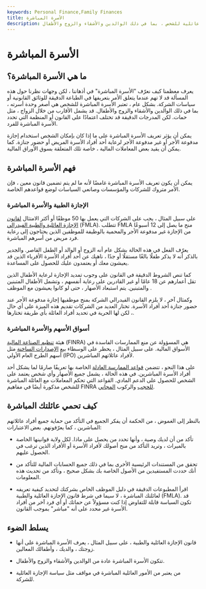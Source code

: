 ```yaml
---
keywords: Personal Finance,Family Finances
title: الأسرة المباشرة
description: عادة ما يتم تعريف الأسرة المباشرة على أنها أصغر وحدة عائلية للشخص ، بما في ذلك الوالدين والأشقاء والزوج والأطفال.
---
```


# الأسرة المباشرة
## ما هي الأسرة المباشرة؟

يعرف معظمنا كيف نعرّف "الأسرة المباشرة" في أذهاننا ، لكن وجهات نظرنا حول هذه المسألة قد لا تهم عندما يتعلق الأمر بتعريفها في الطباعة الدقيقة للوثائق القانونية أو سياسات الشركة. بشكل عام ، تعتبر الأسرة المباشرة للشخص هي أصغر وحدة أسرته ، بما في ذلك الوالدين والأشقاء والزوج والأطفال. قد يشمل الأقارب من خلال الزواج ، مثل حمات. لكن المدرجات الدقيقة قد تختلف اعتمادًا على القانون أو المنظمة التي تحدد الأسرة المباشرة للفرد.

يمكن أن يؤثر تعريف الأسرة المباشرة على ما إذا كان بإمكان الشخص استخدام إجازة مدفوعة الأجر أو غير مدفوعة الأجر لرعاية أحد أفراد الأسرة المريض أو حضور جنازة. كما يمكن أن يقيد بعض المعاملات المالية ، خاصة تلك المتعلقة بسوق الأوراق المالية.

## فهم الأسرة المباشرة

يمكن أن يكون تعريف الأسرة المباشرة غامضًا لأنه ما لم يتم تضمين قانون معين ، فإن الأمر متروك للشركات والمؤسسات وصانعي السياسات لوضع قواعدهم الخاصة.

### الإجازة الطبية والأسرة المباشرة

على سبيل المثال ، يجب على الشركات التي يعمل بها 50 موظفًا أو أكثر الامتثال [لقانون الإجازة العائلية والطبية الفيدرالي](/family-and-medical-leave-act) (FMLA). تتطلب FMLA منح ما يصل إلى 12 أسبوعًا من الإجازة غير مدفوعة الأجر والمحمية بالوظيفة للموظفين الذين يحتاجون إلى رعاية فرد مريض من أسرهم المباشرة.

يعرّف الفعل في هذه الحالة بشكل عام أنه الزوج أو الوالد أو الطفل القاصر. والجدير بالذكر أنه لا يذكر طفلًا بالغًا مستقلًا أو جدًا ، ناهيك عن أحد أفراد الأسرة الأقرباء الذين قد يعيشون معك أو يعتمدون عليك للحصول على المساعدة.

كما تنص الشروط الدقيقة في القانون على وجوب تمديد الإجازة لرعاية الأطفال الذين تقل أعمارهم عن 18 عامًا أو غير القادرين على رعاية أنفسهم ، وتشمل الأطفال المتبنين والمتبنين. يتم استبعاد الأصهار ، حتى لو كانوا يعيشون مع الموظف .

وكمثال آخر ، لا يلزم القانون الفيدرالي الشركة بمنح موظفيها إجازة مدفوعة الأجر عند حضور جنازة أحد أفراد الأسرة. تختار العديد من الشركات تقديم هذه الميزة على أي حال ، لكن لها الحرية في تحديد أفراد العائلة بأي طريقة تختارها.

### أسواق الأسهم والأسرة المباشرة

هيئة [تنظيم الصناعة المالية](/finra) (FINRA) هي المسؤولة عن منع الممارسات الفاسدة في الأسواق المالية. على سبيل المثال ، يحظر على الوسطاء بيع [الإصدارات الساخنة](/hotissue) مثل أسهم الطرح العام الأولي (IPO) لأفراد عائلاتهم المباشرين.

على هذا النحو ، تتضمن [قواعد الممارسة العادلة](/rulesoffairpractice) الخاصة بها تعريفًا صارمًا لما يشكل أحد أفراد الأسرة المباشرين. في هذه الحالة ، يشمل جميع الأصهار وأي شخص يعتمد على الشخص للحصول على الدعم المادي. القواعد التي تحكم المعاملات مع العائلة المباشرة للشخص مذكورة أيضًا في مفاهيم FINRA [للحجب](/withholding) والركوب [المجاني](/freeriding).

## كيف تحمي عائلتك المباشرة

بالنظر إلى الغموض ، من الحكمة أن يفكر الجميع في التأكد من حماية جميع أفراد عائلاتهم المباشرين ، كما يعرّفونهم. بعض الاعتبارات:

- تأكد من أن لديك وصية ، وأنها تحدد من يحصل على ماذا. لكل ولاية قوانينها الخاصة بالميراث ، وتريد التأكد من منح أصولك لأفراد الأسرة أو الأفراد الذين ترغب في الحصول عليهم.

- تحقق من المستندات الرئيسية الأخرى بما في ذلك جميع الحسابات المالية للتأكد من أنك حددت المستفيدين من الأصول الخاصة بك بشكل صحيح ، وتأكد من تحديث هذه المعلومات.

- اقرأ المطبوعات الدقيقة في دليل الموظف الخاص بشركتك لتحديد كيفية تعريفه لعائلتك المباشرة ، لا سيما في شرط قانون الإجازة العائلية والطبية (FMLA). قد تكون السياسة قابلة للتفاوض إذا كنت مسؤولاً عن حماتك أو أي فرد آخر من أفراد الأسرة غير محدد على أنه "مباشر" بموجب القانون.

## يسلط الضوء

- قانون الإجازة العائلية والطبية ، على سبيل المثال ، يعرف الأسرة المباشرة على أنها زوجتك ، والديك ، وأطفالك المعالين.

- تتكون الأسرة المباشرة عادة من الوالدين والأشقاء والزوج والأطفال.

- من يعتبر من الأمور العائلية المباشرة في مواقف مثل سياسة الإجازة العائلية للشركة.


